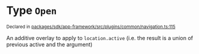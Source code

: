 # Type `Open`
<sub>Declared in [packages/sdk/app-framework/src/plugins/common/navigation.ts:115](https://github.com/dxos/dxos/blob/ec4e715a1/packages/sdk/app-framework/src/plugins/common/navigation.ts#L115)</sub>


An additive overlay to apply to  `location.active`  (i.e. the result is a union of previous active and the argument)



